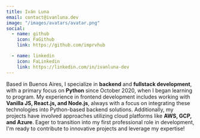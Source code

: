 ```yaml
---
title: Iván Luna
email: contact@ivanluna.dev
image: "/images/avatars/avatar.png"
social:
  - name: github
    icon: FaGithub
    link: https://github.com/imprvhub

  - name: linkedin
    icon: FaLinkedin
    link: https://linkedin.com/in/ivanluna-dev
---
```


Based in Buenos Aires, I specialize in **backend** and **fullstack development**, with a primary focus on **Python** since October 2020, when I began learning to program. My experience in frontend development includes working with **Vanilla JS, React.js, and Node.js**, always with a focus on integrating these technologies into Python-based backend solutions. Additionally, my projects have involved approaches utilizing cloud platforms like **AWS, GCP, and Azure**. 
Eager to transition into my first professional role in development, I'm ready to contribute to innovative projects and leverage my expertise!
